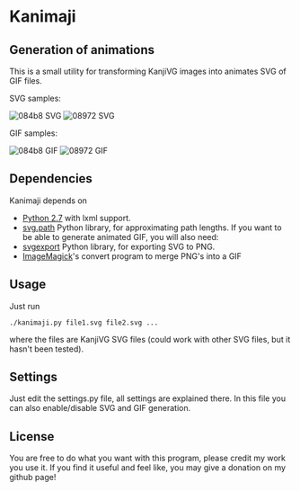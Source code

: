 # Kanimaji #

## Generation of animations ##

This is a small utility for transforming KanjiVG images into animates SVG of GIF files.

SVG samples:

![084b8 SVG](http://maurimo.github.io/kanimaji/samples/084b8_anim.svg)
![08972 SVG](http://maurimo.github.io/kanimaji/samples/08972_anim.svg)

GIF samples:

![084b8 GIF](https://raw.githubusercontent.com/maurimo/kanimaji/gh-pages/samples/084b8_anim.gif)
![08972 GIF](https://raw.githubusercontent.com/maurimo/kanimaji/gh-pages/samples/08972_anim.gif)

## Dependencies ##

Kanimaji depends on
 * [Python 2.7]() with lxml support.
 * [svg.path](https://pypi.python.org/pypi/svg.path)  Python library, for approximating path lengths.
If you want to be able to generate animated GIF, you will also need:
 * [svgexport](https://github.com/shakiba/svgexport) Python library, for exporting SVG to PNG.
 * [ImageMagick](www.imagemagick.org)'s convert program to merge PNG's into a GIF

## Usage ##

Just run
```
./kanimaji.py file1.svg file2.svg ...
```
where the files are KanjiVG SVG files (could work with other SVG files, but it hasn't been tested).

## Settings ##

Just edit the settings.py file, all settings are explained there. In this file you can also enable/disable SVG and GIF generation.

## License ##

You are free to do what you want with this program, please credit my work you use it.
If you find it useful and feel like, you may give a donation on my github page!
